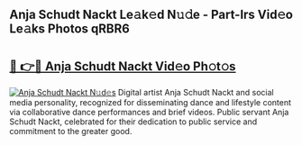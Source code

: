 ## Anja Schudt Nackt Le𝚊k𝚎d N𝚞𝚍e - Part-Irs Vid𝚎o Le𝚊ks Photos qRBR6

# <h2><a href="http://fb66o6w.evod.top/?m=Anja+Schudt+Nackt">🔗 👉🔴 Anja Schudt Nackt Vid𝚎o Ph𝚘t𝚘s</a></h2>

[![Anja Schudt Nackt N𝚞d𝚎s](https://i.imgur.com/8V9OHl7.gif)](http://fb66o6w.evod.top/?m=Anja+Schudt+Nackt)
Digital artist Anja Schudt Nackt and social media personality, recognized for disseminating dance and lifestyle content via collaborative dance performances and brief videos. Public servant Anja Schudt Nackt, celebrated for their dedication to public service and commitment to the greater good. 
